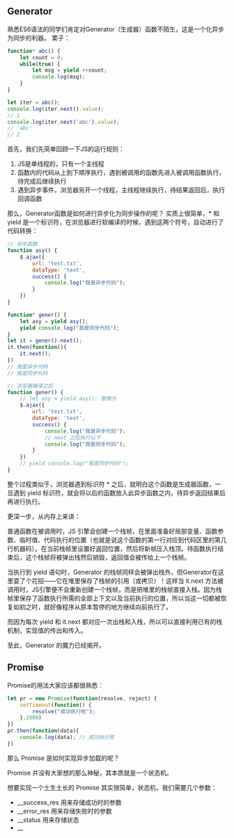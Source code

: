 ## Generator
熟悉ES6语法的同学们肯定对Generator（生成器）函数不陌生，这是一个化异步为同步的利器。
栗子：
```javaScript
function* abc() {
    let count = 0;
    while(true) {
        let msg = yield ++count;
        console.log(msg);
    }
}

let iter = abc();
console.log(iter.next().value);
// 1
console.log(iter.next('abc').value);
// 'abc'
// 2
```

首先，我们先简单回顾一下JS的运行规则：
1. JS是单线程的，只有一个主线程
2. 函数内的代码从上到下顺序执行，遇到被调用的函数先进入被调用函数执行，待完成后继续执行
3. 遇到异步事件，浏览器另开一个线程，主线程继续执行，待结果返回后，执行回调函数

那么，Generator函数是如何进行异步化为同步操作的呢？
实质上很简单，* 和 yield 是一个标识符，在浏览器进行软编译的时候，遇到这两个符号，自动进行了代码转换：
```javaScript
// 异步函数
function asy() {
	$.ajax({
		url: 'test.txt',
		dataType: 'text',
		success() {
			console.log("我是异步代码");
		}
	})
}

function* gener() {
	let asy = yield asy();
	yield console.log("我是同步代码");
}
let it = gener().next();
it.then(function(){
	it.next();
})
// 我是异步代码
// 我是同步代码
```

```javaScript
// 浏览器编译之后
function gener() {
	// let asy = yield asy(); 替换为
	$.ajax({
		url: 'test.txt',
		dataType: 'text',
		success() {
			console.log("我是异步代码");
			// next 之后执行以下
			console.log("我是同步代码");
		}
	})
	// yield console.log("我是同步代码");
}
```
整个过程类似于，浏览器遇到标识符 * 之后，就明白这个函数是生成器函数，一旦遇到 yield 标识符，就会将以后的函数放入此异步函数之内，待异步返回结果后再进行执行。

更深一步，从内存上来讲：

普通函数在被调用时，JS 引擎会创建一个栈帧，在里面准备好局部变量、函数参数、临时值、代码执行的位置（也就是说这个函数的第一行对应到代码区里的第几行机器码），在当前栈帧里设置好返回位置，然后将新帧压入栈顶。待函数执行结束后，这个栈帧将被弹出栈然后销毁，返回值会被传给上一个栈帧。

当执行到 yield 语句时，Generator 的栈帧同样会被弹出栈外，但Generator在这里耍了个花招——它在堆里保存了栈帧的引用（或拷贝）！这样当 it.next 方法被调用时，JS引擎便不会重新创建一个栈帧，而是把堆里的栈帧直接入栈。因为栈帧里保存了函数执行所需的全部上下文以及当前执行的位置，所以当这一切都被恢复如初之时，就好像程序从原本暂停的地方继续向前执行了。

而因为每次 yield 和 it.next 都对应一次出栈和入栈，所以可以直接利用已有的栈机制，实现值的传出和传入。

至此，Generator 的魔力已经揭开。

## Promise

Promise的用法大家应该都很熟悉：
```javaScript
let pr = new Promise(function(resolve, reject) {
	setTimeout(function() {
		resolve("成功执行啦");
	},2000)
})
pr.then(function(data){
	console.log(data); // 成功执行啦
})
```

那么 Promise 是如何实现异步加载的呢？

Promise 并没有大家想的那么神秘，其本质就是一个状态机。

想要实现一个土生土长的 Promise 其实很简单，状态机，我们需要几个参数：
- __success_res  用来存储成功时的参数
- __error_res  用来存储失败时的参数
- __status  用来存储状态
- __
